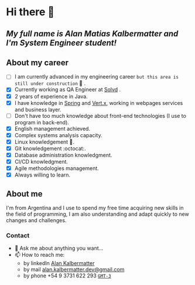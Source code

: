 # Hi there 👋
## *My full name is Alan Matias Kalbermatter and I'm System Engineer student!*

## About my career
- [ ] I am currently advanced in my engineering career `but this area is still under construction` :construction: .
- [x] Currently working as QA Engineer at [Solvd](https://www.solvd.com/) .
- [x] 2 years of experience in Java.
- [x] I have knowledge in [Spring](https://spring.io/) and [Vert.x](https://vertx.io/), working in webpages services and business layer.
- [ ] Don't have too much knowledge about front-end technologies (I use to program in back-end).
- [x] English management achieved.
- [x] Complex systems analysis capacity.
- [x] Linux knowledgement :penguin:.
- [x] Git knowledgement :octocat:.
- [x] Database administration knowledgment.
- [x] CI/CD knowledgment.
- [x] Agile methodologies management.
- [x] Always willing to learn.

## About me
I'm from Argentina and I use to spend my free time acquiring new skills in the field of programming, 
I am also understanding and adapt quickly to new changes and challenges. 

### Contact
- 💬 Ask me about anything you want...
- 📫 How to reach me: 
  - by linkedIn [Alan Kalbermatter](https://www.linkedin.com/in/alan-kalbermatter-81a3b1124/)
  - by mail alan.kalbermatter.dev@gmail.com
  - by phone +54 9 3731 622 293 
                  [`GMT-3`](https://time.is/Argentina)



  


<!--
**AlanKalbermatter/AlanKalbermatter** is a ✨ _special_ ✨ repository because its `README.md` (this file) appears on your GitHub profile.

Here are some ideas to get you started:

- 🔭 I’m currently working on ...
- 🌱 I’m currently learning ...
- 👯 I’m looking to collaborate on ...
- 🤔 I’m looking for help with ...
- 💬 Ask me about ...
- 📫 How to reach me: ...
- 😄 Pronouns: ...
- ⚡ Fun fact: ...
-->
